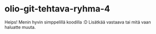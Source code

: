 # olio-git-tehtava-ryhma-4

Heips! Menin hyvin simppelillä koodilla :D Lisätkää vastaava tai mitä vaan haluatte muuta.